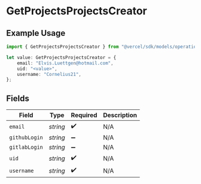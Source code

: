 # GetProjectsProjectsCreator

## Example Usage

```typescript
import { GetProjectsProjectsCreator } from "@vercel/sdk/models/operations";

let value: GetProjectsProjectsCreator = {
    email: "Elvis.Luettgen@hotmail.com",
    uid: "<value>",
    username: "Cornelius21",
};
```

## Fields

| Field              | Type               | Required           | Description        |
| ------------------ | ------------------ | ------------------ | ------------------ |
| `email`            | *string*           | :heavy_check_mark: | N/A                |
| `githubLogin`      | *string*           | :heavy_minus_sign: | N/A                |
| `gitlabLogin`      | *string*           | :heavy_minus_sign: | N/A                |
| `uid`              | *string*           | :heavy_check_mark: | N/A                |
| `username`         | *string*           | :heavy_check_mark: | N/A                |